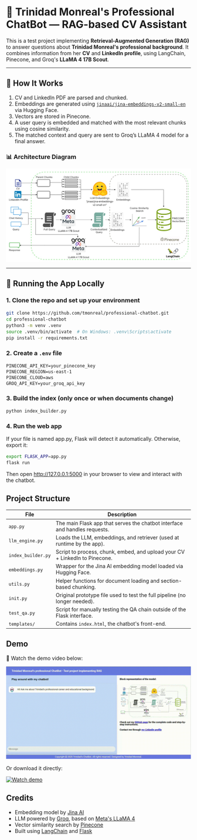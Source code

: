 # 💬 Trinidad Monreal's Professional ChatBot — RAG-based CV Assistant

This is a test project implementing **Retrieval-Augmented Generation (RAG)** to answer questions about **Trinidad Monreal's professional background**. It combines information from her **CV** and **LinkedIn profile**, using LangChain, Pinecone, and Groq's **LLaMA 4 17B Scout**.

---

## 🧠 How It Works

1. CV and LinkedIn PDF are parsed and chunked.
2. Embeddings are generated using [`jinaai/jina-embeddings-v2-small-en`](https://huggingface.co/jinaai/jina-embeddings-v2-small-en) via Hugging Face.
3. Vectors are stored in Pinecone.
4. A user query is embedded and matched with the most relevant chunks using cosine similarity.
5. The matched context and query are sent to Groq’s LLaMA 4 model for a final answer.

### 📊 Architecture Diagram

![RAG Diagram](static/diagram.jpg)

---

## 🚀 Running the App Locally

### 1. Clone the repo and set up your environment

```bash
git clone https://github.com/tmonreal/professional-chatbot.git
cd professional-chatbot
python3 -m venv .venv
source .venv/bin/activate  # On Windows: .venv\Scripts\activate
pip install -r requirements.txt
```

### 2. Create a `.env` file

```env
PINECONE_API_KEY=your_pinecone_key
PINECONE_REGION=us-east-1
PINECONE_CLOUD=aws
GROQ_API_KEY=your_groq_api_key
```

### 3. Build the index (only once or when documents change)

```bash
python index_builder.py
```

### 4. Run the web app

If your file is named app.py, Flask will detect it automatically. Otherwise, export it:

```bash
export FLASK_APP=app.py
flask run
```

Then open http://127.0.0.1:5000 in your browser to view and interact with the chatbot.


## Project Structure

| File               | Description                                                                 |
|--------------------|-----------------------------------------------------------------------------|
| `app.py`           | The main Flask app that serves the chatbot interface and handles requests.  |
| `llm_engine.py`    | Loads the LLM, embeddings, and retriever (used at runtime by the app).      |
| `index_builder.py` | Script to process, chunk, embed, and upload your CV + LinkedIn to Pinecone. |
| `embeddings.py`    | Wrapper for the Jina AI embedding model loaded via Hugging Face.            |
| `utils.py`         | Helper functions for document loading and section-based chunking.           |
| `init.py`          | Original prototype file used to test the full pipeline (no longer needed).  |
| `test_qa.py`       | Script for manually testing the QA chain outside of the Flask interface.    |
| `templates/`       | Contains `index.html`, the chatbot's front-end.                              |

## Demo

🎥 Watch the demo video below:

![Chatbot Demo](demo/demo-chatbot.gif)


Or download it directly:

[![Watch demo](https://img.icons8.com/ios-filled/50/video.png)](demo/demo-chatbot.mp4)

## Credits

- Embedding model by [Jina AI](https://huggingface.co/jinaai)
- LLM powered by [Groq](https://groq.com), based on [Meta's LLaMA 4](https://ai.meta.com/llama/)
- Vector similarity search by [Pinecone](https://www.pinecone.io)
- Built using [LangChain](https://www.langchain.com) and [Flask](https://flask.palletsprojects.com)
